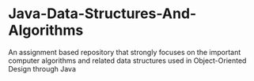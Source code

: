 # Java-Data-Structures-And-Algorithms
An assignment based repository that strongly focuses on the important computer algorithms and related data structures used in Object-Oriented Design through Java
